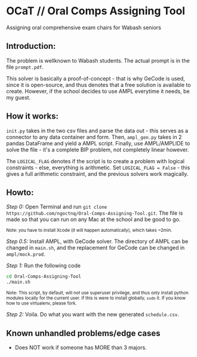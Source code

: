 # OCaT // Oral Comps Assigning Tool
Assigning oral comprehensive exam chairs for Wabash seniors

## Introduction:
The problem is wellknown to Wabash students. The actual prompt is in the file `prompt.pdf`.

This solver is basically a proof-of-concept - that is why GeCode is used, since it is open-source, and thus denotes that a free solution is available to create. However, if the school decides to use AMPL everytime it needs, be my guest.

## How it works:
`init.py` takes in the two csv files and parse the data out - this serves as a connector to any data container and form. Then, `ampl_gen.py` takes in 2 pandas DataFrame and yield a AMPL script. Finally, use AMPL/AMPLIDE to solve the file - it's a complete BIP problem, not completely linear however.

The `LOGICAL_FLAG` denotes if the script is to create a problem with logical constraints - else, everything is arithmetic. Set `LOGICAL_FLAG = False` - this gives a full arithmetic constraint, and the previous solvers work magically.

## Howto:
<i>Step 0:</i> Open Terminal and run `git clone https://github.com/ngoctnq/Oral-Comps-Assigning-Tool.git`. The file is made so that you can run on any Mac at the school and be good to go.

<sub>Note: you have to install Xcode (it will happen automatically), which takes ~2min.</sub>

<i> Step 0.5:</i> Install AMPL, with GeCode solver. The directory of AMPL can be changed in `main.sh`, and the replacement for GeCode can be changed in `ampl/mock.prod`.

<i>Step 1:</i> Run the following code

```bash
cd Oral-Comps-Assigning-Tool
./main.sh
```
<sub>Note: This script, by default, will not use superuser privilege, and thus only install python modules locally for the current user. If this is were to install globally, `sudo` it. If you know how to use virtualenv, please fork.</sub>

<i> Step 2:</i>
Voila. Do what you want with the new generated `schedule.csv`.

## Known unhandled problems/edge cases
- Does NOT work if someone has MORE than 3 majors.